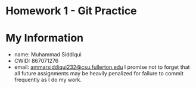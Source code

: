 # Homework 1 - Git Practice
# My Information

* name: Muhammad Siddiqui
* CWID: 867071276
* email: ammarsiddiqui232@csu.fullerton.edu
I promise not to forget that all future assignments may be heavily penalized for failure to commit frequently as I do my work.
